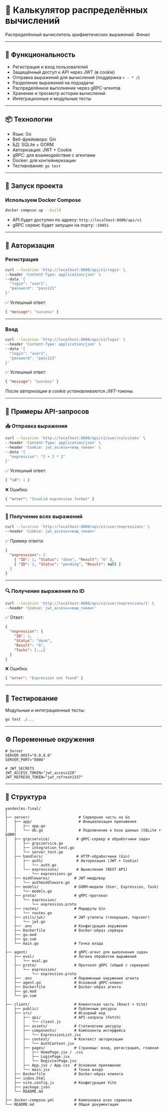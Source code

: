 # 📡 Калькулятор распределённых вычислений

Распределённый вычислитель арифметических выражений. Финал

---

## 🚀 Функциональность

- Регистрация и вход пользователей
- Защищённый доступ к API через JWT (в cookie)
- Отправка выражений для вычислений (поддержка `+ - * /`)
- Разделение выражений на подзадачи
- Распределённое выполнение через gRPC-агентов
- Хранение и просмотр истории вычислений
- Интеграционные и модульные тесты

---

## 📦 Технологии

- Язык: Go
- Веб-фреймворк: Gin
- БД: SQLite + GORM
- Авторизация: JWT + Cookie
- gRPC: для взаимодействия с агентами
- Docker: для контейнеризации
- Тестирование: `go test`

---

## 🔧 Запуск проекта

### Используем Docker Compose

```bash
docker compose up --build
````

* API будет доступен по адресу: `http://localhost:8000/api/v1`
* gRPC сервис будет запущен на порту: `:50051`

---

## 🔐 Авторизация

### Регистрация

```bash
curl --location 'http://localhost:8000/api/v1/regin' \
--header 'Content-Type: application/json' \
--data '{
  "login": "user1",
  "password": "pass123"
}'
```

✅ Успешный ответ:

```json
{ "message": "success" }
```

---

### Вход

```bash
curl --location 'http://localhost:8000/api/v1/login' \
--header 'Content-Type: application/json' \
--data '{
  "login": "user1",
  "password": "pass123"
}'
```

✅ Успешный ответ:

```json
{ "message": "success" }
```

*После авторизации в cookie устанавливаются JWT-токены.*

---

## 📡 Примеры API-запросов

### 📥 Отправка выражения

```bash
curl --location 'http://localhost:8000/api/v1/user/calculate' \
--header 'Content-Type: application/json' \
--header 'Cookie: jwt_access=<ваш_токен>' \
--data '{
  "expression": "2 + 2 * 2"
}'
```

✅ Успешный ответ:

```json
{ "id": 1 }
```

❌ Ошибка:

```json
{ "error": "Invalid expression format" }
```

---

### 📄 Получение всех выражений

```bash
curl --location 'http://localhost:8000/api/v1/user/expressions' \
--header 'Cookie: jwt_access=<ваш_токен>'
```

✅ Пример ответа:

```json
{
  "expressions": [
    { "ID": 1, "Status": "done", "Result": "6" },
    { "ID": 2, "Status": "pending", "Result": null }
  ]
}
```

---

### 🔍 Получение выражения по ID

```bash
curl --location 'http://localhost:8000/api/v1/user/expressions/1' \
--header 'Cookie: jwt_access=<ваш_токен>'
```

✅ Ответ:

```json
{
  "expression": {
    "ID": 1,
    "Status": "done",
    "Result": "6",
    "Tasks": [...]
  }
}
```

❌ Ошибка:

```json
{ "error": "Expression not found" }
```

---

## 🧪 Тестирование

Модульные и интеграционные тесты:

```bash
go test ./...
```

---

## ⚙ Переменные окружения

```env
# Server
SERVER_HOST="0.0.0.0"
SERVER_PORT="8000"

# JWT_SECRETS
JWT_ACCESS_TOKEN="jwt_access228"
JWT_REFRESH_TOKEN="jwt_refresh1337"
```

---

## 📁 Структура

```text
yandexlms-final/
│
├── server/                      # Серверная часть на Go
│   ├── app/                     # Инициализация приложения
│   │   ├── app.go
│   │   └── db.go                # Подключение к базе данных (SQLite + GORM)
│   ├── grpcservice/            # gRPC-сервер и обработчики задач
│   │   ├── grpcservice.go
│   │   ├── integration_test.go
│   │   └── server_test.go
│   ├── handlers/               # HTTP-обработчики (Gin)
│   │   ├── auth/               # Авторизация (JWT + Cookie)
│   │   │   └── auth.go
│   │   └── expressions/        # Вычисления (REST API)
│   │       └── expressions.go
│   ├── middlewares/           # JWT-миддлвар
│   │   └── authmiddleware.go
│   ├── models/                # GORM-модели (User, Expression, Task)
│   │   └── models.go
│   ├── proto/                 # gRPC-протокол
│   │   └── expression/
│   │       └── expression.proto
│   ├── routes/                # Маршруты Gin
│   │   └── routes.go
│   ├── utils/jwt/             # JWT-утилиты (генерация, парсинг)
│   │   └── jwt.go
│   ├── .env                   # Конфигурация окружения
│   ├── Dockerfile             # Docker-образ сервера
│   ├── go.mod
│   ├── go.sum
│   └── main.go                # Точка входа
│
├── agent/                     # gRPC-агент для выполнения задач
│   ├── eval/                  # Логика обработки выражений
│   │   └── eval.go
│   ├── proto/                 # Протокол gRPC (общий с сервером)
│   │   └── expression/
│   │       └── expression.proto
│   ├── .env                   # Переменные окружения агента
│   ├── agent.go               # Основной gRPC-клиент
│   ├── Dockerfile             # Docker-образ агента
│   ├── go.mod
│   └── go.sum
│
├── client/                    # Клиентская часть (React + Vite)
│   ├── public/                # Публичные ресурсы
│   ├── src/                   # Исходный код
│   │   ├── api/               # API-запросы (Fetch)
│   │   │   └── client.js
│   │   ├── assets/            # Статические ресурсы
│   │   ├── components/        # Компоненты интерфейса
│   │   │   └── ExpressionList.jsx
│   │   ├── context/           # Контекст авторизации
│   │   │   └── AuthContext.jsx
│   │   ├── pages/             # Страницы: вход, регистрация, главная
│   │   │   ├── HomePage.jsx / .css
│   │   │   ├── LoginPage.jsx
│   │   │   └── RegisterPage.jsx
│   │   ├── App.jsx / App.css  # Основное приложение
│   │   └── main.jsx           # Точка входа
│   ├── Dockerfile             # Docker-образ клиента
│   ├── index.html
│   ├── vite.config.js         # Конфигурация Vite
│   ├── package.json
│   └── README.md
│
├── docker-compose.yml         # Компоновка всех сервисов
└── README.md                  # Общая документация

```


